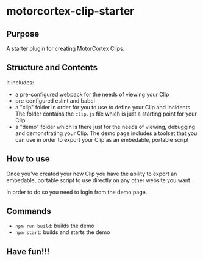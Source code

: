 # motorcortex-clip-starter

## Purpose
A starter plugin for creating MotorCortex Clips.

## Structure and Contents
It includes:
* a pre-configured webpack for the needs of viewing your Clip
* pre-configured eslint and babel
* a "clip" folder in order for you to use to define your Clip and Incidents. The folder
contains the `clip.js` file which is just a starting point for your Clip.
* a "demo" folder which is there just for the needs of viewing, debugging and demonstrating 
your Clip. The demo page includes a toolset that you can use in order to export your Clip
as an embedable, portable script

## How to use
Once you've created your new Clip you have the ability to export an embedable, portable
script to use directly on any other website you want.

In order to do so you need to login from the demo page.

## Commands
* `npm run build`: builds the demo
* `npm start`: builds and starts the demo

## Have fun!!!